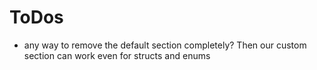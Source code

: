 # ToDos
  - any way to remove the default section completely? Then our custom section can work even for structs and enums
